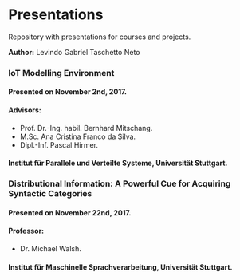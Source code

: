 # Presentations

Repository with presentations for courses and projects.

__Author:__ Levindo Gabriel Taschetto Neto

### IoT Modelling Environment

#### Presented on November 2nd, 2017.

#### Advisors:
* Prof. Dr.-Ing. habil. Bernhard Mitschang.
* M.Sc. Ana Cristina Franco da Silva.
* Dipl.-Inf. Pascal Hirmer.

#### Institut für Parallele und Verteilte Systeme, Universität Stuttgart.

### Distributional Information: A Powerful Cue for Acquiring Syntactic Categories

#### Presented on November 22nd, 2017.

#### Professor:
* Dr. Michael Walsh.

####  Institut für Maschinelle Sprachverarbeitung, Universität Stuttgart.